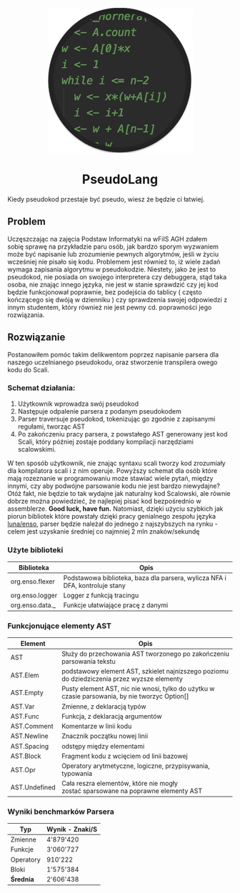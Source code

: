 <p align="center">
<img src="https://github.com/BinarySoftware/PseudoLang/blob/master/PseudoLang.png" style="margin: 0 auto;">
</p>
<h1 align="center">PseudoLang</h1>
Kiedy pseudokod przestaje być pseudo, wiesz że będzie ci łatwiej.

## Problem
Uczęszczając na zajęcia Podstaw Informatyki na wFiIS AGH zdałem sobię sprawę na przykładzie paru osób, jak bardzo sporym wyzwaniem może być napisanie lub zrozumienie pewnych algorytmów, jeśli w życiu wcześniej nie pisało się kodu. 
Problemem jest również to, iż wiele zadań wymaga zapisania algorytmu w pseudokodzie. Niestety, jako że jest to pseudokod, nie posiada on swojego interpretera czy debuggera, stąd taka osoba, nie znając innego języka, nie jest w stanie sprawdzić czy jej kod będzie funkcjonował poprawnie, bez podejścia do tablicy ( często kończącego się dwóją w dzienniku ) czy sprawdzenia swojej odpowiedzi z innym studentem, który również nie jest pewny cd. poprawności jego rozwiązania.

## Rozwiązanie
Postanowiłem pomóc takim delikwentom poprzez napisanie parsera dla naszego uczelnianego pseudokodu, oraz stworzenie transpilera owego kodu do Scali.

### Schemat działania:
1. Użytkownik wprowadza swój pseudokod
2. Następuje odpalenie parsera z podanym pseudokodem
3. Parser traversuje pseudokod, tokenizując go zgodnie z zapisanymi regułami, tworząc AST
4. Po zakończeniu pracy parsera, z powstałego AST generowany jest kod Scali, który później zostaje poddany kompilacji narzędziami scalowskimi.

W ten sposób użytkownik, nie znając syntaxu scali tworzy kod zrozumiały dla kompilatora scali i z nim operuje.
Powyższy schemat dla osób które mają rozeznanie w programowaniu może stawiać wiele pytań, między innymi, czy aby podwójne parsowanie kodu nie jest bardzo niewydajne? Otóż fakt, nie będzie to tak wydajne jak naturalny kod Scalowski, ale równie dobrze można powiedzieć, że najlepiej pisać kod bezpośrednio w assemblerze. 
**Good luck, have fun.**
Natomiast, dzięki użyciu szybkich jak piorun bibliotek które powstały dzięki pracy genialnego zespołu języka [luna/enso](https://github.com/luna/enso), parser będzie należał do jednego z najszybszych na rynku - celem jest uzyskanie średniej co najmniej 2 mln znaków/sekundę

### Użyte biblioteki
| Biblioteka | Opis |
| ---------- | ---- |
| org.enso.flexer | Podstawowa biblioteka, baza dla parsera, wylicza NFA i DFA, kontroluje stany |
| org.enso.logger | Logger z funkcją tracingu |
| org.enso.data._ | Funkcje ułatwiające pracę z danymi |

### Funkcjonujące elementy AST
| Element | Opis |
| ---------- | ---- |
| AST           | Służy do przechowania AST tworzonego po zakończeniu parsowania tekstu |
| AST.Elem      | podstawowy element AST, szkielet najnizszego poziomu do dziedziczenia przez wyzsze elementy |
| AST.Empty     | Pusty element AST, nic nie wnosi, tylko do użytku w czasie parsowania, by nie tworzyc Option[] |
| AST.Var       | Zmienne, z deklaracją typów |
| AST.Func      | Funkcja, z deklaracją argumentów |
| AST.Comment   | Komentarze w linii kodu |
| AST.Newline   | Znacznik początku nowej linii |
| AST.Spacing   | odstępy między elementami |
| AST.Block     | Fragment kodu z wcięciem od linii bazowej |
| AST.Opr       | Operatory arytmetyczne, logiczne, przypisywania, typowania |
| AST.Undefined | Cała reszra elementów, które nie mogły zostać sparsowane na poprawne elementy AST |

### Wyniki benchmarków Parsera
| Typ | Wynik - Znaki/S |
| --- | --------------- |
|Zmienne   | 4'879'420  |
|Funkcje   | 3'060'727  |
|Operatory | 910'222    |
|Bloki     |  1'575'384 |
| **Średnia** | 2'606'438 |
